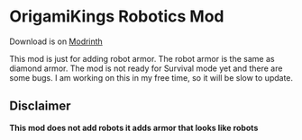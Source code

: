 # **OrigamiKings Robotics Mod**
Download is on [Modrinth](https://modrinth.com/mod/origamikings-robotics-armor-mod)

This mod is just for adding robot armor. The robot armor is the same as diamond armor. The mod is not ready for Survival mode yet and there are some bugs. I am working on this in my free time, so it will be slow to update. 

## **Disclaimer**
**This mod does not add robots it adds armor that looks like robots**
